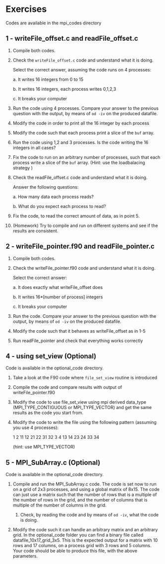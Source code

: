 # Exercises

Codes are available in the mpi_codes directory

## 1 - writeFile_offset.c and readFile_offset.c

1. Compile both codes. 
2. Check the `writeFile_offset.c` code and understand what it is
   doing.

   Select the correct answer, assuming the code runs on 4 processes:

   a. It writes 16 integers from 0 to 15

   b. It writes 16 integers, each process writes 0,1,2,3 

   c. It breaks your computer

3. Run the code using 4 processes. Compare your answer to the previous
   question with the output, by means of `od -iv` on the produced
   datafile.

4. Modify the code in order to print all the 16 integer by each
   process

5. Modify the code such that each process print a slice of the `buf`
   array.

6. Run the code using 1,2 and 3 processes. Is the code writing the 16
   integers in all cases?

7. Fix the code to run on an arbitrary number of processes, such that
   each process write a slice of the `buf` array.  (Hint: use the
   loadbalacing strategy )

8. Check the readFile_offset.c code and understand what it is doing.
  
   Answer the following questions:

   a. How many data each process reads?

   b. What do you expect each process to read?

9. Fix the code, to read the correct amount of data, as in point 5.
  
10. (Homework) Try to compile and run on different systems and see if
    the results are consistent.


## 2 - writeFile_pointer.f90 and readFile_pointer.c

1. Compile both codes.

2. Check the writeFile_pointer.f90 code and understand what it is
   doing.
 
   Select the correct answer:

   a. It does exactly what writeFile_offset does 

   b. It writes 16*[number of process] integers

   c. It breaks your computer

3. Run the code. Compare your answer to the previous question with the
   output, by means of `od -iv` on the produced datafile.

4. Modify the code such that it behaves as writeFile_offset as in 1-5

5. Run readFile_pointer and check that everything works correctly


## 4 - using set_view (Optional)

Code is available in the optional_code directory.

1. Take a look at the F90 code where `file_set_view` routine is introduced

2. Compile the code and compare results with output of writeFile_pointer.f90

3. Modify the code to use file_set_view using mpi derived data_type (MPI_TYPE_CONTIGUOUS or MPI_TYPE_VECTOR) and get the same results as the code you start from.

4. Modify the code to write the file using the following pattern (assuming you use 4 processes):

   1 2 11 12 21 22 31 32 3 4 13 14 23 24 33 34

   (hint: use MPI_TYPE_VECTOR)


## 5 - MPI_SubArray.c (Optional) 

Code is available in the optional_code directory.

1. Compile and run the MPI_SubArray.c code. The code is set now to run on a grid of 2x3 processes, and using a global matrix of 8x15. The code can
   just use a matrix such that the number of rows that is a multiple of the number of rows in the grid, and the number of columns that is multiple 
   of the number of columns in the grid.

   1. Check, by reading the code and by means of `od -iv`, what the code is doing.

2. Modify the code such it can handle an arbitrary matrix and an arbitrary grid.
   In the optional_code folder you can find a binary file called datafile_10x17_grid_3x5.
   This is the expected output for a matrix with 10 rows and 17 columns, on a process grid with
   3 rows and 5 columns. Your code should be able to produce this file, with the above parameters.


[file_methods]: https://mpi4py.scipy.org/docs/apiref/mpi4py.MPI.File-class.html
[file_IO]: http://pages.tacc.utexas.edu/~eijkhout/pcse/html/mpi-io.html
